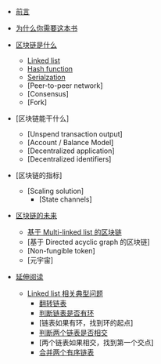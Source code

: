 
<!-- docs/_sidebar.md -->

- [前言](/README.md)
- [为什么你需要这本书](/为什么你需要这本书.md)

- [区块链是什么](/区块链是什么/README.md)
  - [Linked list](/区块链是什么/Linked%20list.md)
  - [Hash function](/区块链是什么/Hash%20function.md)
  - [Serialzation](/区块链是什么/Serialization.md)
  - [Peer-to-peer network]
  - [Consensus]
  - [Fork]
  
- [区块链能干什么]
  - [Unspend transaction output]
  - [Account / Balance Model]
  - [Decentralized application]
  - [Decentralized identifiers]
  
- [区块链的指标]
  - [Scaling solution]
    - [State channels]
  
- [区块链的未来](/区块链的未来/README.md)
  - [基于 Multi-linked list 的区块链](/区块链的未来/基于%20Multi-linked%20list%20的区块链.md)
  - [基于 Directed acyclic graph 的区块链]
  - [Non-fungible token]
  - [元宇宙]
  
- [延伸阅读](/延伸阅读/README.md)
  - [Linked list 相关典型问题](/延伸阅读/Linked%20list%20相关典型问题/README.md)
    - [翻转链表](/延伸阅读/Linked%20list%20相关典型问题/翻转链表.md)
    - [判断链表是否有环](/延伸阅读/Linked%20list%20相关典型问题/判断链表是否有环.md)
    - [链表如果有环，找到环的起点]
    - [判断两个链表是否相交](./延伸阅读/Linked%20list%20相关典型问题/判断两个链表是否相交.md)
    - [两个链表如果相交，找到第一个交点]
    - [合并两个有序链表](./延伸阅读/Linked%20list%20相关典型问题/合并两个有序链表.md)

